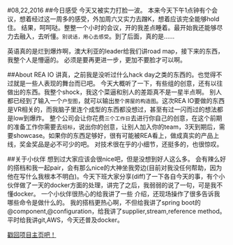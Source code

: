 #08,22,2016
##今日感受
今天又被实力打脸一波。
本来今天下午1点钟有个会议，想着经过这一周多的感受，外加周六又实力去蹭K，想着应该完全能够hold住。
结果，呵呵哒。整整一个小时的会议，开的我差点睡着。最开始我还能够尽力去融入，去听懂。`别说话，用心去感受`。到了后面，真的是……

英语真的是烂到爆炸啊，澳大利亚的leader给我们讲road map，接下来的东西，我整个人是懵逼的。
必须是要再更进一步，更加不要脸才可以啊。

##About REA IO
讲真，之前我是没听过什么hack day之类的东西的。也觉得不过就是一些人表现的舞台而已吧。
今天大概听了一下，有些组的创意，还有以往做出的东西。我整个shock，我这个菜逼和别人的差距真不是一星半点啊。
别人都已经到了输入一个`户型图`，就可以输出`整个房屋的构造图`。这次REA IO要做的东西是VR相关的，而我脑子里连个成型的东西都没想过，甚至有过一闪而过的想法都是low到爆炸。
整个公司会让你花费`三个工作日`去进行你自己的创意，在这个前期的准备工作你需要去`招标`，说出你的创意，让别人加入你的team，3天到期后，需要showcase。如果你的东西足够好，很有可能被REA看上，做成真实的产品上线，奖金奖品是必不可少的吧。
对技术很在乎的小细节，还挺多的，也很惊叹。

##关于小伙伴
想到过大家应该会很nice吧，但是没想到好人这么多。
会有辣么好的搭档和我一起pair，会有那么nice的大神坐我旁边(目前对我没任何帮助，因为他在写什么我根本不明白)。今天下班大家分享(diff)了一下各自今天的事，有个小伙伴做了一天的docker方面的处理，讲完了之后，我弱弱的说了一句，可是我不懂docker。
一个小伙伴很热心的给我讲了一些 介绍，还现场操作了很多告诉我 哪些命令是做什么的。
我的搭档更热心啊，不但给我讲了spring boot的@component,@configuration，给我讲了supplier,stream,reference method。平时给我讲git,AWS，今天还普及docker。
	
[戳回项目主页吧！](https://github.com/kairi1227/SpitBad)
